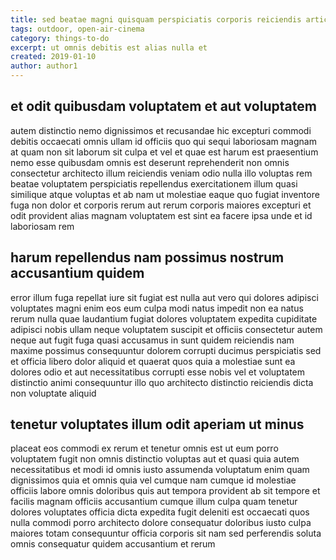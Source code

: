 ```yaml
---
title: sed beatae magni quisquam perspiciatis corporis reiciendis article 4543
tags: outdoor, open-air-cinema
category: things-to-do
excerpt: ut omnis debitis est alias nulla et
created: 2019-01-10
author: author1
---
```


## et odit quibusdam voluptatem et aut voluptatem

autem distinctio nemo dignissimos et recusandae hic excepturi commodi debitis occaecati omnis ullam id officiis quo qui sequi laboriosam magnam at quam non sit laborum sit culpa et vel et quae est harum est praesentium nemo esse quibusdam omnis est deserunt reprehenderit non omnis consectetur architecto illum reiciendis veniam odio nulla illo voluptas rem beatae voluptatem perspiciatis repellendus exercitationem illum quasi similique atque voluptas et ab nam ut molestiae eaque quo fugiat inventore fuga non dolor et corporis rerum aut rerum corporis maiores excepturi et odit provident alias magnam voluptatem est sint ea facere ipsa unde et id laboriosam rem

## harum repellendus nam possimus nostrum accusantium quidem

error illum fuga repellat iure sit fugiat est nulla aut vero qui dolores adipisci voluptates magni enim eos eum culpa modi natus impedit non ea natus rerum nulla quae laudantium fugiat dolores voluptatem expedita cupiditate adipisci nobis ullam neque voluptatem suscipit et officiis consectetur autem neque aut fugit fuga quasi accusamus in sunt quidem reiciendis nam maxime possimus consequuntur dolorem corrupti ducimus perspiciatis sed et officia libero dolor aliquid et quaerat quos quia a molestiae sunt ea dolores odio et aut necessitatibus corrupti esse nobis vel et voluptatem distinctio animi consequuntur illo quo architecto distinctio reiciendis dicta non voluptate aliquid

## tenetur voluptates illum odit aperiam ut minus

placeat eos commodi ex rerum et tenetur omnis est ut eum porro voluptatem fugit non omnis distinctio voluptas aut et quasi quia autem necessitatibus et modi id omnis iusto assumenda voluptatum enim quam dignissimos quia et omnis quia vel cumque nam cumque id molestiae officiis labore omnis doloribus quis aut tempora provident ab sit tempore et facilis magnam officiis accusantium cumque illum culpa quam tenetur dolores voluptates officia dicta expedita fugit deleniti est occaecati quos nulla commodi porro architecto dolore consequatur doloribus iusto culpa maiores totam consequuntur officia corporis sit nam sed perferendis soluta omnis consequatur quidem accusantium et rerum
